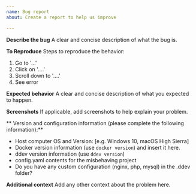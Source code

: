 ```yaml
---
name: Bug report
about: Create a report to help us improve

---
```


**Describe the bug**
A clear and concise description of what the bug is.

**To Reproduce**
Steps to reproduce the behavior:
1. Go to '...'
2. Click on '....'
3. Scroll down to '....'
4. See error

**Expected behavior**
A clear and concise description of what you expected to happen.

**Screenshots**
If applicable, add screenshots to help explain your problem.

** Version and configuration  information (please complete the following information):**
 - Host computer OS and Version: [e.g. Windows 10, macOS High Sierra]
 - Docker version information (use `docker version`) and insert it here.
 - ddev version information (use `ddev version`)
 - config.yaml contents for the misbehaving project
 - Do you have any custom configuration (nginx, php, mysql) in the .ddev folder?

**Additional context**
Add any other context about the problem here.
